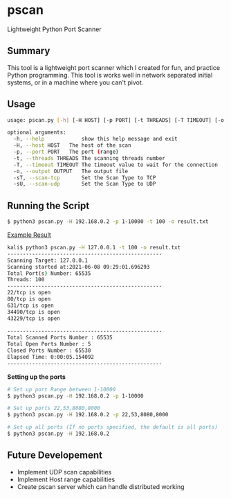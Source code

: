 # pscan
Lightweight Python Port Scanner

## Summary
This tool is a lightweight port scanner which I created for fun, and practice Python programming. This tool is works well in network separated initial systems, or in a machine where you can't pivot.

## Usage

```bash
usage: pscan.py [-h] [-H HOST] [-p PORT] [-t THREADS] [-T TIMEOUT] [-o OUTPUT]

optional arguments:
  -h, --help            show this help message and exit
  -H, --host HOST  	The host of the scan
  -p, --port PORT  	The port (range)
  -t, --threads THREADS	The scanning threads number
  -T, --timeout TIMEOUT The timeout value to wait for the connection
  -o, --output OUTPUT   The output file
  -sT, --scan-tcp       Set the Scan Type to TCP
  -sU, --scan-udp       Set the Scan Type to UDP
```

## Running the Script

```bash
$ python3 pscan.py -H 192.168.0.2 -p 1-10000 -t 100 -o result.txt
```

<u>Example Result</u>

```bash
kali$ python3 pscan.py -H 127.0.0.1 -t 100 -o result.txt
--------------------------------------------------
Scanning Target: 127.0.0.1
Scanning started at:2021-06-08 09:29:01.696293
Total Port(s) Number: 65535
Threads: 100
--------------------------------------------------
22/tcp is open
80/tcp is open
631/tcp is open
34490/tcp is open
43229/tcp is open
                                                  
--------------------------------------------------
Total Scanned Ports Number : 65535
Total Open Ports Number : 5
Closed Ports Number : 65530
Elapsed Time: 0:00:05.154092
--------------------------------------------------

```



**Setting up the ports**

```bash
# Set up port Range between 1-10000
$ python3 pscan.py -H 192.168.0.2 -p 1-10000

# Set up ports 22,53,8080,8000
$ python3 pscan.py -H 192.168.0.2 -p 22,53,8080,8000

# Set up all ports (If no ports specified, the default is all ports)
$ python3 pscan.py -H 192.168.0.2
```



## Future Developement

- Implement UDP scan capabilities
- Implement Host range capabilities
-  Create pscan server which can handle distributed working

